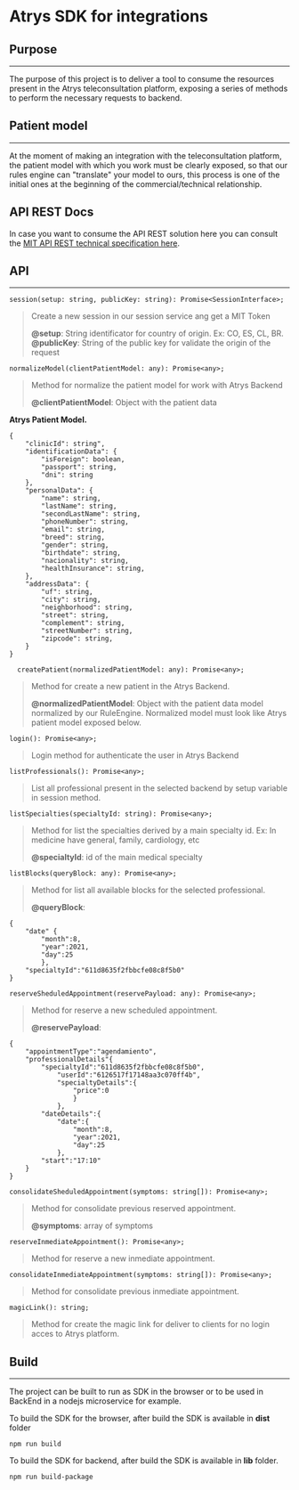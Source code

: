 # Atrys SDK for integrations

## Purpose

---

The purpose of this project is to deliver a tool to consume the resources present in the Atrys teleconsultation platform, exposing a series of methods to perform the necessary requests to backend.

## Patient model

---

At the moment of making an integration with the teleconsultation platform, the patient model with which you work must be clearly exposed, so that our rules engine can "translate" your model to ours, this process is one of the initial ones at the beginning of the commercial/technical relationship.

## API REST Docs

In case you want to consume the API REST solution here you can consult the [MIT API REST technical specification here](./api-rest/mit-sdk-api-spec.md).

## API

---

```
session(setup: string, publicKey: string): Promise<SessionInterface>;
```

> Create a new session in our session service ang get a MIT Token
>
> **@setup**: String identificator for country of origin. Ex: CO, ES, CL, BR.  
> **@publicKey**: String of the public key for validate the origin of the request

```
normalizeModel(clientPatientModel: any): Promise<any>;
```

> Method for normalize the patient model for work with Atrys Backend
>
> **@clientPatientModel**: Object with the patient data

**Atrys Patient Model.**

```
{
    "clinicId": string",
    "identificationData": {
        "isForeign": boolean,
        "passport": string,
        "dni": string
    },
    "personalData": {
        "name": string,
        "lastName": string,
        "secondLastName": string,
        "phoneNumber": string,
        "email": string,
        "breed": string,
        "gender": string,
        "birthdate": string,
        "nacionality": string,
        "healthInsurance": string,
    },
    "addressData": {
        "uf": string,
        "city": string,
        "neighborhood": string,
        "street": string,
        "complement": string,
        "streetNumber": string,
        "zipcode": string,
    }
}
```

```
  createPatient(normalizedPatientModel: any): Promise<any>;
```

> Method for create a new patient in the Atrys Backend.
>
> **@normalizedPatientModel**: Object with the patient data model normalized by our RuleEngine. Normalized model must look like Atrys patient model exposed below.

```
login(): Promise<any>;
```

> Login method for authenticate the user in Atrys Backend

```
listProfessionals(): Promise<any>;
```

> List all professional present in the selected backend by setup variable in session method.

```
listSpecialties(specialtyId: string): Promise<any>;
```

> Method for list the specialties derived by a main specialty id. Ex: In medicine have general, family, cardiology, etc
>
> **@specialtyId**: id of the main medical specialty

```
listBlocks(queryBlock: any): Promise<any>;
```

> Method for list all available blocks for the selected professional.
>
> **@queryBlock**:

```
{
	"date" {
		"month":8,
		"year":2021,
		"day":25
		},
	"specialtyId":"611d8635f2fbbcfe08c8f5b0"
}
```

```
reserveSheduledAppointment(reservePayload: any): Promise<any>;
```

> Method for reserve a new scheduled appointment.
>
> **@reservePayload**:

```
{
	"appointmentType":"agendamiento",
	"professionalDetails"{
		"specialtyId":"611d8635f2fbbcfe08c8f5b0",
			"userId":"6126517f17148aa3c070ff4b",
			"specialtyDetails":{
				"price":0
				}
			},
		"dateDetails":{
			"date":{
				"month":8,
				"year":2021,
				"day":25
			},
		"start":"17:10"
	}
}
```

```
consolidateSheduledAppointment(symptoms: string[]): Promise<any>;
```

> Method for consolidate previous reserved appointment.
>
> **@symptoms**: array of symptoms

```
reserveInmediateAppointment(): Promise<any>;
```

> Method for reserve a new inmediate appointment.

```
consolidateInmediateAppointment(symptoms: string[]): Promise<any>;
```

> Method for consolidate previous inmediate appointment.

```
magicLink(): string;
```

> Method for create the magic link for deliver to clients for no login acces to Atrys platform.

## Build

---

The project can be built to run as SDK in the browser or to be used in BackEnd in a nodejs microservice for example.

To build the SDK for the browser, after build the SDK is available in **dist** folder

```
npm run build
```

To build the SDK for backend, after build the SDK is available in **lib** folder.

```
npm run build-package
```

